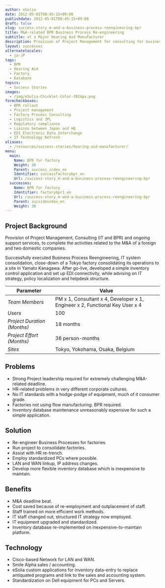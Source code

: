 ```yaml
---
author: eSolia
date: 2012-05-01T08:45:15+09:00
publishdate: 2012-05-01T08:45:15+09:00
draft: false
slug: success-story_m-and-a-business-process-reengineering-bpr
title: M&A-related BPR Business Process Re-engineering
subtitle: at a Major Hearing Aid Manufacturer
description: Provision of Project Management for consulting for business process re-engineering effort, a IT technology refresh, and an inventory management database development project, at a hearing aid maker factory in Japan. - from eSolia Inc.
layout: successes
alternatelocales:
  - ja-JP
tags:
  - BPR
  - Hearing Aid
  - Factory
  - Database
topics:
  - Success Stories
images:  
  - /img/eSolia-Chicklet-Color-1024px.png
formcheckboxes:
  - BPR rollout
  - Project management
  - Factory Process Consulting
  - Logistics and 3PL
  - Regulatory compliance
  - Liaison between Japan and HQ
  - EDI Electronic Data Interchange
  - IT Technology Refresh
aliases:
  - /resources/success-stories/hearing-aid-manufacturer/
menu:
  main:
    Name: BPR for factory
    Weight: 30
    Parent: success_index_en
    Identifier: successfactorybpr_en
    Url: /success-story_m-and-a-business-process-reengineering-bpr
  successes:
    Name: BPR for factory
    Identifier: factorybpr1_en
    Url: /success-story_m-and-a-business-process-reengineering-bpr
    Parent: sucsideindex_en
    Weight: 30
---
```


## Project Background

Provision of Project Management, Consulting (IT and BPR) and ongoing support services, to complete the activities related to the M&A of a foreign and two domestic companies.

Successfully executed Business Process Reengineering, IT system consolidation, close-down of a Tokyo factory consolidating its operations to a site in Yamato Kanagawa. After go-live, developed a simple inventory control application and set up EDI connectivity, while advising on IT strategy, policy localization and helpdesk structure.

Parameter | Value
------|------
_Team Members_ | PM x 1, Consultant x 4, Developer x 1, Engineer x 2, Functional Key User x 4
_Users_ | 100
_Project Duration (Months)_ | 18 months
_Project Effort (Months)_ | 36 person-months
_Sites_ | Tokyo, Yokohama, Osaka, Belgium

## Problems

* Strong Project leadership required for extremely challenging M&A-related deadline.
* HR-related problems in very different corporate cultures.
* No IT standards with a hodge-podge of equipment, much of it consumer grade.
* Factories not using flow manufacturing. BPR required.
* Inventory database maintenance unreasonably expensive for such a simple application.

## Solution

* Re-engineer Business Processes for factories.
* Run project to consolidate factories.
* Assist with HR re-trench.
* Employ standardized PCs where possible.
* LAN and WAN linkup, IP address changes.
* Develop more flexible inventory database which is inexpensive to maintain.

## Benefits

* M&A deadline beat.
* Cost saved because of re-employment and outplacement of staff.
* Staff trained on more efficient work methods.
* IT staff changed out, structured IT strategy now employed.
* IT equipment upgraded and standardized.
* Inventory database re-implemented on inexpensive-to-maintain platform.

## Technology

* Cisco-based Network for LAN and WAN.
* Smile Alpha sales / accounting.
* eSolia custom applications for inventory data-entry to replace antiquated programs and link to the sales and accounting system.
* Standardization on Dell equipment for PCs and Servers.
